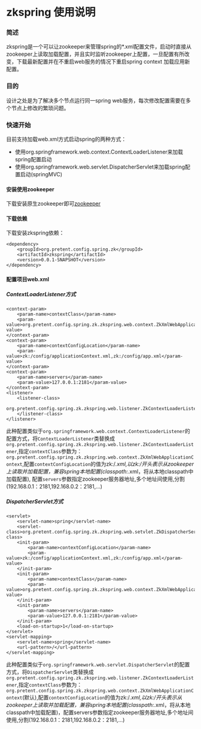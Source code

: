 # zkspring 使用说明

### 简述
zkspring是一个可以让zookeeper来管理spring的*.xml配置文件，启动时直接从zookeeper上读取加载配置，并且实时监听zookeeper上配置，一旦配置有所改变，下载最新配置并在不重启web服务的情况下重启spring context 加载应用新配置。

### 目的
设计之处是为了解决多个节点运行同一spring web服务，每次修改配置需要在多个节点上修改的繁琐问题。

### 快速开始
目前支持加载web.xml方式启动spring的两种方式：

* 使用org.springframework.web.context.ContextLoaderListener来加载spring配置启动
* 使用org.springframework.web.servlet.DispatcherServlet来加载spring配置启动(springMVC)

#### 安装使用zookeeper

下载安装原生zookeeper即可[zookeeper](http://zookeeper.apache.org)

#### 下载依赖

下载安装zkspring依赖：
```
<dependency>
	<groupId>org.pretent.config.spring.zk</groupId>
	<artifactId>zkspring</artifactId>
	<version>0.0.1-SNAPSHOT</version>
</dependency>
```

#### 配置项目web.xml

##### ContextLoaderListener方式

```
<context-param>
    <param-name>contextClass</param-name>
    <param-value>org.pretent.config.spring.zk.zkspring.web.context.ZkXmlWebApplicationContext</param-value>
</context-param>
<context-param>
    <param-name>contextConfigLocation</param-name>
    <param-value>zk:/config/applicationContext.xml,zk:/config/app.xml</param-value>
</context-param>
<context-param>
    <param-name>servers</param-name>
    <param-value>127.0.0.1:2181</param-value>
</context-param>
<listener>
    <listener-class>
        org.pretent.config.spring.zk.zkspring.web.listener.ZkContextLoaderListener
    </listener-class>
</listener>
```
此种配置类似于`org.springframework.web.context.ContextLoaderListener`的配置方式，将`ContextLoaderListener`类替换成`org.pretent.config.spring.zk.zkspring.web.listener.ZkContextLoaderListener`,指定`contextClass`参数为：`org.pretent.config.spring.zk.zkspring.web.context.ZkXmlWebApplicationContext`,配置`contextConfigLocation`的值为zk:/*.xml,以zk:/开头表示从zookeeper上读取并加载配置，兼容spring本地配置(classpath:*.xml，将从本地classpath中加载配置),
配置`servers`参数指定zookeeper服务器地址,多个地址间使用,分割(192.168.0.1：2181,192.168.0.2：2181,...)

##### DispatcherServlet方式

```
<servlet>
    <servlet-name>spring</servlet-name>
    <servlet-class>org.pretent.config.spring.zk.zkspring.web.setvlet.ZkDispatcherServlet</servlet-class>
    <init-param>
        <param-name>contextConfigLocation</param-name>
        <param-value>zk:/config/applicationContext.xml,zk:/config/app.xml</param-value>
    </init-param>
    <init-param>
        <param-name>contextClass</param-name>
        <param-value>org.pretent.config.spring.zk.zkspring.web.context.ZkXmlWebApplicationContext</param-value>
    </init-param>
	<init-param>
		<param-name>servers</param-name>
		<param-value>127.0.0.1:2181</param-value>
	</init-param>
    <load-on-startup>1</load-on-startup>
</servlet>
<servlet-mapping>
    <servlet-name>spring</servlet-name>
    <url-pattern>/</url-pattern>
</servlet-mapping>
```

此种配置类似于`org.springframework.web.servlet.DispatcherServlet`的配置方式，将`DispatcherServlet`类替换成`org.pretent.config.spring.zk.zkspring.web.listener.ZkContextLoaderListener`,指定`contextClass`参数为：`org.pretent.config.spring.zk.zkspring.web.context.ZkXmlWebApplicationContext`(默认),配置`contextConfigLocation`的值为zk:/*.xml,以zk:/开头表示从zookeeper上读取并加载配置，兼容spring本地配置(classpath:*.xml，将从本地classpath中加载配置)，配置servers参数指定zookeeper服务器地址,多个地址间使用,分割(192.168.0.1：2181,192.168.0.2：2181,...)






